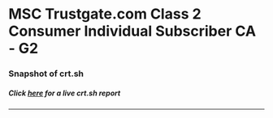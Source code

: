 # MSC Trustgate.com Class 2 Consumer Individual Subscriber CA - G2
### Snapshot of crt.sh
##### Click [here](https://crt.sh/?q=55659FB9FF9BA9ACBFEA018E21754C2C9B3CB26DE7D8D3B54D946AD99DFBC79F) for a live crt.sh report

---
